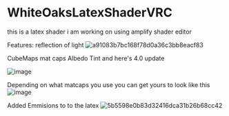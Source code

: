 # WhiteOaksLatexShaderVRC

this is a latex shader i am working on using  amplify shader editor 

Features: reflection of light
![a91083b7bc168f78d0a36c3bb8eacf83](https://user-images.githubusercontent.com/81419980/156875522-d0e62bf8-96fb-49c8-9240-f2800d9c998a.gif)

CubeMaps mat caps Albedo Tint and here's 4.0 update

![image](https://user-images.githubusercontent.com/81419980/162759987-b605f7cd-4476-463e-946f-fea6b6814e2b.png)

Depending on what matcaps you use you can get yours to look like this ![image](https://user-images.githubusercontent.com/81419980/162854243-4c54004b-69cc-4016-9112-c34fa0b4ba53.png)



Added Emmisions to to the latex
![5b5598e0b83d32416dca31b26b68cc42](https://user-images.githubusercontent.com/81419980/157045660-e506b640-d99f-4cbc-bf4a-b93276594332.gif)


